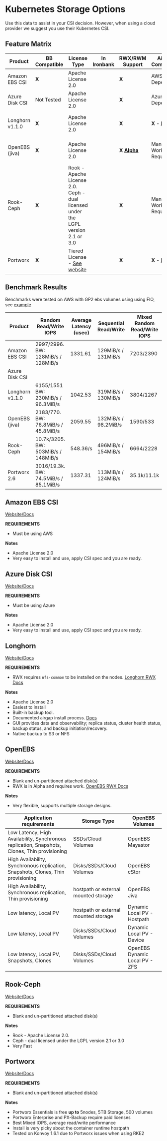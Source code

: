 # Kubernetes Storage Options

Use this data to assist in your CSI decision. However, when using a cloud provider we suggest you use their Kubernetes CSI.

## Feature Matrix

| Product | BB Compatible  | License Type | In Ironbank  | RWX/RWM Support | Airgap Compatible | Cloud Agnostic |
| --------- | --------- | --------- | --------- | --------- | --------- | --------- |
Amazon EBS CSI    | **X** | Apache License 2.0  |  | **X** | AWS Dependent | No |
Azure Disk CSI    | Not Tested  | Apache License 2.0 |  | **X** | Azure Dependent | No |
Longhorn v1.1.0   | **X** | Apache License 2.0 |  | **X** | **X** - [Docs](https://longhorn.io/docs/1.1.0/advanced-resources/deploy/airgap/) | Yes, uses host storage |
OpenEBS (jiva)    | **X** | Apache License 2.0 |  | **X** **[Alpha](https://docs.openebs.io/docs/next/rwm.html)** | Manual Work Required | Yes, uses host storage |  
Rook-Ceph         | **X** | Rook - Apache License 2.0. Ceph - dual licensed under the LGPL version 2.1 or 3.0 |  | **X** | Manual Work Required | Yes, uses host storage |
Portworx          | **X** | Tiered License - [See website](https://docs.portworx.com/reference/knowledge-base/px-licensing/) |  | **X** | **X** - [Docs](https://docs.portworx.com/portworx-install-with-kubernetes/operate-and-maintain-on-kubernetes/pxcentral-onprem/install/px-central/) | Yes, uses host storage |

## Benchmark Results

Benchmarks were tested on AWS with GP2 ebs volumes using using FIO, see [example](./benchmark.yaml)

| Product | Random Read/Write IOPS | Average Latency (usec) | Sequential Read/Write | Mixed Random Read/Write IOPS |
| --------- | --------- | --------- | --------- | --------- |
Amazon EBS CSI  | 2997/2996. BW: 128MiB/s / 128MiB/s | 1331.61 | 129MiB/s / 131MiB/s | 7203/2390
Azure Disk CSI  |  |  |  |
Longhorn v1.1.0 | 6155/1551 BW: 230MiB/s / 96.3MiB/s | 1042.53 | 319MiB/s / 130MiB/s | 3804/1267
OpenEBS (jiva) | 2183/770. BW: 76.8MiB/s / 45.8MiB/s | 2059.55 | 132MiB/s / 98.2MiB/s | 1590/533
Rook-Ceph | 10.7k/3205. BW: 503MiB/s / 148MiB/s | 548.36/s | 496MiB/s / 154MiB/s | 6664/2228
Portworx  2.6 | 3016/19.3k. BW: 74.5MiB/s / 85.1MiB/s | 1337.31 |  113MiB/s / 124MiB/s | 35.1k/11.1k

## Amazon EBS CSI

[Website/Docs](https://docs.aws.amazon.com/eks/latest/userguide/ebs-csi.html)

**REQUIREMENTS**

- Must be using AWS

**Notes**

- Apache License 2.0
- Very easy to install and use, apply CSI spec and you are ready.

## Azure Disk CSI

[Website/Docs](https://docs.microsoft.com/en-us/azure/aks/azure-disk-csi)

**REQUIREMENTS**

- Must be using Azure

**Notes**

- Apache License 2.0
- Very easy to install and use, apply CSI spec and you are ready.

## Longhorn

[Website/Docs](https://longhorn.io/)

**REQUIREMENTS**

- RWX requires `nfs-common` to be installed on the nodes. [Longhorn RWX Docs](https://longhorn.io/docs/1.1.0/advanced-resources/rwx-workloads/)

**Notes**

- Apache License 2.0
- Easiest to install
- Built-in backup tool.
- Documented airgap install process. [Docs](https://longhorn.io/docs/1.1.0/advanced-resources/deploy/airgap/)
- GUI provides data and observability; replica status, cluster health status, backup status, and backup initiation/recovery.
- Native backup to S3 or NFS

## OpenEBS

[Website/Docs](https://openebs.io/)

**REQUIREMENTS**

- Blank and un-partitioned attached disk(s)
- RWX is in Alpha and requires work. [OpenEBS RWX Docs](https://docs.openebs.io/docs/next/rwm.html)

**Notes**

- Very flexible, supports multiple storage designs.

Application requirements | Storage Type | OpenEBS Volumes
| --------- | --------- | --------- |
Low Latency, High Availability, Synchronous replication, Snapshots, Clones, Thin provisioning | SSDs/Cloud Volumes                   | OpenEBS Mayastor
High Availability, Synchronous replication, Snapshots, Clones, Thin provisioning              | Disks/SSDs/Cloud Volumes             | OpenEBS cStor
High Availability, Synchronous replication, Thin provisioning                                 | hostpath or external mounted storage | OpenEBS Jiva
Low latency, Local PV                                                                         | hostpath or external mounted storage | Dynamic Local PV - Hostpath
Low latency, Local PV                                                                         | Disks/SSDs/Cloud Volumes             | Dynamic Local PV - Device
Low latency, Local PV, Snapshots, Clones                                                      | Disks/SSDs/Cloud Volumes             | OpenEBS Dynamic Local PV - ZFS


## Rook-Ceph

[Website/Docs](https://rook.io/)

**REQUIREMENTS**

- Blank and un-partitioned attached disk(s)

**Notes**

- Rook - Apache License 2.0. 
- Ceph - dual licensed under the LGPL version 2.1 or 3.0
- Very Fast

## Portworx

[Website/Docs](https://docs.portworx.com/portworx-install-with-kubernetes/)

**REQUIREMENTS**

- Blank and un-partitioned attached disk(s)

**Notes**

- Portworx Essentials is free **up to** 5nodes, 5TB Storage, 500 volumes
- Portworx Enterprise and PX-Backup require paid licenses
- Best Mixed IOPS, average read/write performance
- Install is very picky about the container runtime hostpath
- Tested on Konvoy 1.6.1 due to Portworx issues when using RKE2
